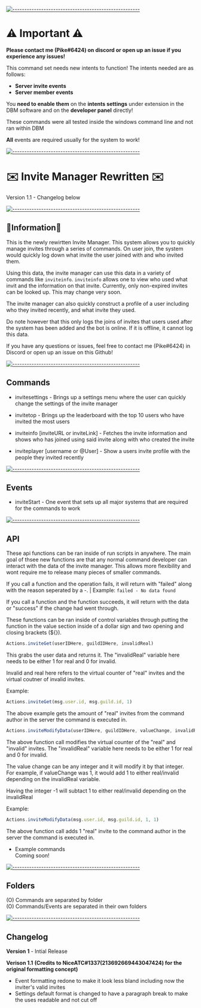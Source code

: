 [![-----------------------------------------------------](https://raw.githubusercontent.com/andreasbm/readme/master/assets/lines/aqua.png)](#Important)
# ⚠️ Important ⚠️
**Please contact me (Pike#6424) on discord or open up an issue if you experience any issues!**
  
This command set needs new intents to function!
The intents needed are as follows:
- **Server invite events**
- **Server member events**

You **need to enable them** on the **intents settings** under extension in the DBM software and on the **developer panel** directly!
  
These commands were all tested inside the windows command line and not ran within DBM  

**All** events are required usually for the system to work!
  
[![-----------------------------------------------------](https://raw.githubusercontent.com/andreasbm/readme/master/assets/lines/aqua.png)](#Important)

# ✉️  Invite Manager Rewritten ✉️
Version 1.1 - Changelog below
  
[![-----------------------------------------------------](https://raw.githubusercontent.com/andreasbm/readme/master/assets/lines/aqua.png)](#Important)
  
## 📝Information📝
This is the newly rewirtten Invite Manager. This system allows you to quickly manage invites through a series of commands. On user join, the system would quickly log down what invite the user joined with and who invited them.

Using this data, the invite manager can use this data in a variety of commands like `inviteinfo`. `inviteinfo` allows one to view who used what invit and the information on that invite. Currently, only non-expired invites can be looked up. This may change very soon.

The invite manager can also quickly construct a profile of a user including who they invited recently, and what invite they used.

Do note however that this only logs the joins of invites that users used after the system has been added and the bot is online. If it is offline, it cannot log this data.

If you have any questions or issues, feel free to contact me (Pike#6424) in Discord or open up an issue on this Github!
  
[![-----------------------------------------------------](https://raw.githubusercontent.com/andreasbm/readme/master/assets/lines/aqua.png)](#Important)
  
## Commands
- invitesettings - Brings up a settings menu where the user can quickly change the settings of the invite manager  

- invitetop - Brings up the leaderboard with the top 10 users who have invited the most users  

- inviteinfo [inviteURL or inviteLink] - Fetches the invite information and shows who has joined using said invite along with who created the invite  

- inviteplayer [username or @User] - Show a users invite profile with the people they invited recently  
  
[![-----------------------------------------------------](https://raw.githubusercontent.com/andreasbm/readme/master/assets/lines/aqua.png)](#Important)
  
## Events
- inviteStart - One event that sets up all major systems that are required for the commands to work
  
[![-----------------------------------------------------](https://raw.githubusercontent.com/andreasbm/readme/master/assets/lines/aqua.png)](#Important)

## API
These api functions can be ran inside of run scripts in anywhere. The main goal of thsee new functions are that any normal command developer can interact with the data of the invite manager. This allows more flexibility and wont require me to release many pieces of smaller commands.

If you call a function and the operation fails, it will return with "failed" along with the reason seperated by a -. | Example: `failed - No data found`

If you call a function and the function succeeds, it will return with the data or "success" if the change had went through. 

These functions can be ran inside of control variables through putting the function in the value section inside of a dollar sign and two opening and closing brackets (${}).  
  
```js
Actions.inviteGet(userIDHere, guildIDHere, invalidReal) 
```
  
This grabs the user data and returns it. The "invalidReal" variable here needs to be either 1 for real and 0 for invalid.  

Invalid and real here refers to the virtual counter of "real" invites and the virtual coutner of invalid invites.  
  
Example: 
```js 
Actions.inviteGet(msg.user.id, msg.guild.id, 1)
```
The above example gets the amount of "real" invites from the command author in the server the command is executed in.
  
```js 
Actions.inviteModifyData(userIDHere, guildIDHere, valueChange, invalidReal)
```
  
The above function call modifies the virtual counter of the "real" and "invalid" invites. The "invalidReal" variable here needs to be either 1 for real and 0 for invalid.  
  
The value change can be any integer and it will modify it by that integer.   
For example, if valueChange was 1, it would add 1 to either real/invalid depending on the invalidReal variable.   

Having the integer -1 will subtact 1 to either real/invalid depending on the invalidReal  
  
Example:
```js
Actions.inviteModifyData(msg.user.id, msg.guild.id, 1, 1)
```
The above function call adds 1 "real" invite to the command author in the server the command is executed in.  
  
- Example commands   
Coming soon!  

[![-----------------------------------------------------](https://raw.githubusercontent.com/andreasbm/readme/master/assets/lines/aqua.png)](#Important)
## Folders
(O) Commands are separated by folder  
(O) Commands/Events are separated in their own folders
  
[![-----------------------------------------------------](https://raw.githubusercontent.com/andreasbm/readme/master/assets/lines/aqua.png)](#Important)
  
## Changelog
**Version 1** - Intial Release  
   
**Verison 1.1** **(Credits to NiceATC#1337(213692669443047424) for the original formatting concept)**  
- Event formatting redone to make it look less bland including now the inviter's valid invites  
- Settings default format is changed to have a paragraph break to make the uses readable and not cut off  
